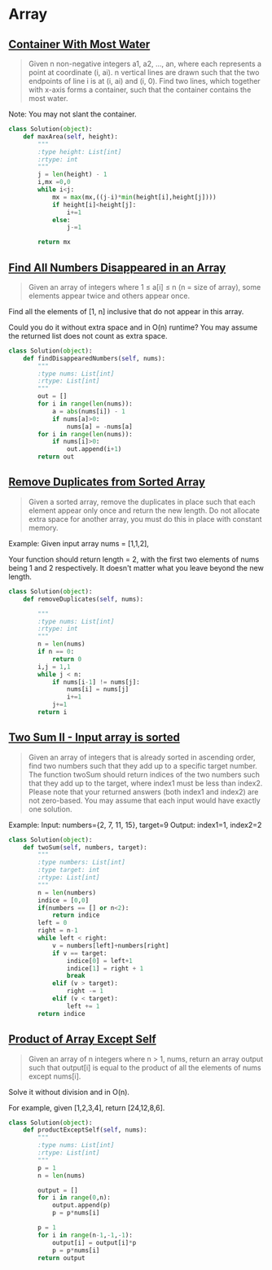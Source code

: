 # Array

## [Container With Most Water](https://leetcode.com/problems/container-with-most-water/)
>Given n non-negative integers a1, a2, ..., an, where each represents a point at coordinate (i, ai). n vertical lines are drawn such that the two endpoints of line i is at (i, ai) and (i, 0). Find two lines, which together with x-axis forms a container, such that the container contains the most water.

Note: You may not slant the container.
```python
class Solution(object):
    def maxArea(self, height):
        """
        :type height: List[int]
        :rtype: int
        """
        j = len(height) - 1
        i,mx =0,0
        while i<j:
            mx = max(mx,((j-i)*min(height[i],height[j])))
            if height[i]<height[j]:
                i+=1
            else:
                j-=1

        return mx

```
## [Find All Numbers Disappeared in an Array](https://leetcode.com/problems/find-all-numbers-disappeared-in-an-array/)
>Given an array of integers where 1 ≤ a[i] ≤ n (n = size of array), some elements appear twice and others appear once.

Find all the elements of [1, n] inclusive that do not appear in this array.

Could you do it without extra space and in O(n) runtime? You may assume the returned list does not count as extra space.

```python
class Solution(object):
    def findDisappearedNumbers(self, nums):
        """
        :type nums: List[int]
        :rtype: List[int]
        """
        out = []
        for i in range(len(nums)):
            a = abs(nums[i]) - 1
            if nums[a]>0:
                nums[a] = -nums[a]
        for i in range(len(nums)):
            if nums[i]>0:
                out.append(i+1)
        return out
```






## [Remove Duplicates from Sorted Array](https://leetcode.com/problems/remove-duplicates-from-sorted-array/)
>Given a sorted array, remove the duplicates in place such that each element appear only once and return the new length.
Do not allocate extra space for another array, you must do this in place with constant memory.

Example:
Given input array nums = [1,1,2],

Your function should return length = 2, with the first two elements of nums being 1 and 2 respectively. It doesn't matter what you leave beyond the new length.
```python
class Solution(object):
    def removeDuplicates(self, nums):

        """
        :type nums: List[int]
        :rtype: int
        """
        n = len(nums)
        if n == 0:
            return 0
        i,j = 1,1
        while j < n:
            if nums[i-1] != nums[j]:
                nums[i] = nums[j]
                i+=1
            j+=1
        return i
```

## [Two Sum II - Input array is sorted](https://leetcode.com/problems/two-sum-ii-input-array-is-sorted/)
>Given an array of integers that is already sorted in ascending order, find two numbers such that they add up to a specific target number.
The function twoSum should return indices of the two numbers such that they add up to the target, where index1 must be less than index2. Please note that your returned answers (both index1 and index2) are not zero-based.
You may assume that each input would have exactly one solution.

Example:
Input: numbers={2, 7, 11, 15}, target=9
Output: index1=1, index2=2

```python
class Solution(object):
    def twoSum(self, numbers, target):
        """
        :type numbers: List[int]
        :type target: int
        :rtype: List[int]
        """
        n = len(numbers)
        indice = [0,0]
        if(numbers == [] or n<2):
            return indice
        left = 0
        right = n-1
        while left < right:
            v = numbers[left]+numbers[right]
            if v == target:
                indice[0] = left+1
                indice[1] = right + 1
                break
            elif (v > target):
                right -= 1
            elif (v < target):
                left += 1
        return indice
```

## [ Product of Array Except Self](https://leetcode.com/problems/product-of-array-except-self/)
>Given an array of n integers where n > 1, nums, return an array output such that output[i] is equal to the product of all the elements of nums except nums[i].

Solve it without division and in O(n).


For example, given [1,2,3,4], return [24,12,8,6].

```python
class Solution(object):
    def productExceptSelf(self, nums):
        """
        :type nums: List[int]
        :rtype: List[int]
        """
        p = 1
        n = len(nums)

        output = []
        for i in range(0,n):
            output.append(p)
            p = p*nums[i]

        p = 1
        for i in range(n-1,-1,-1):
            output[i] = output[i]*p
            p = p*nums[i]
        return output

```
